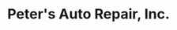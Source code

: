 ---
title: "Peter's Auto Repair, Inc."
url: /bellflower/peters-auto-repair-inc/
shop: car repair
---
